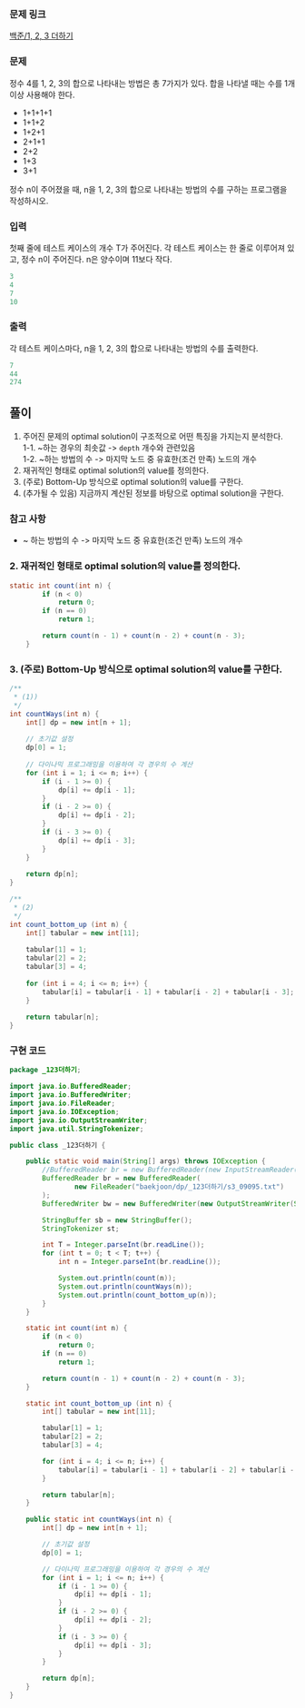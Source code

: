 ### 문제 링크
[백준/1, 2, 3 더하기](https://www.acmicpc.net/problem/9095)

### 문제

정수 4를 1, 2, 3의 합으로 나타내는 방법은 총 7가지가 있다. 합을 나타낼 때는 수를 1개 이상 사용해야 한다.

- 1+1+1+1
- 1+1+2
- 1+2+1
- 2+1+1
- 2+2
- 1+3
- 3+1  

정수 n이 주어졌을 때, n을 1, 2, 3의 합으로 나타내는 방법의 수를 구하는 프로그램을 작성하시오.

### 입력

첫째 줄에 테스트 케이스의 개수 T가 주어진다. 각 테스트 케이스는 한 줄로 이루어져 있고, 정수 n이 주어진다. n은 양수이며 11보다 작다.

```java
3
4
7
10
```

### 출력

각 테스트 케이스마다, n을 1, 2, 3의 합으로 나타내는 방법의 수를 출력한다.

```java
7
44
274
```

## 풀이

1. 주어진 문제의 optimal solution이 구조적으로 어떤 특징을 가지는지 분석한다.  
   1-1. ~하는 경우의 최솟값 -> `depth` 개수와 관련있음  
   1-2. ~하는 방법의 수 -> 마지막 노드 중 유효한(조건 만족) 노드의 개수
2. 재귀적인 형태로 optimal solution의 value를 정의한다.
3. (주로) Bottom-Up 방식으로 optimal solution의 value를 구한다.
4. (추가될 수 있음) 지금까지 계산된 정보를 바탕으로 optimal solution을 구한다.

### 참고 사항

- ~ 하는 방법의 수 -> 마지막 노드 중 유효한(조건 만족) 노드의 개수  

### 2. 재귀적인 형태로 optimal solution의 value를 정의한다.
```java
static int count(int n) {
        if (n < 0)
            return 0;
        if (n == 0)
            return 1;

        return count(n - 1) + count(n - 2) + count(n - 3);
    }
```

### 3. (주로) Bottom-Up 방식으로 optimal solution의 value를 구한다.
```java
/**
 * (1))
 */
int countWays(int n) {
    int[] dp = new int[n + 1];
    
    // 초기값 설정
    dp[0] = 1;
    
    // 다이나믹 프로그래밍을 이용하여 각 경우의 수 계산
    for (int i = 1; i <= n; i++) {
        if (i - 1 >= 0) {
            dp[i] += dp[i - 1];
        }
        if (i - 2 >= 0) {
            dp[i] += dp[i - 2];
        }
        if (i - 3 >= 0) {
            dp[i] += dp[i - 3];
        }
    }
    
    return dp[n];
}

/**
 * (2)
 */
int count_bottom_up (int n) {
    int[] tabular = new int[11];
    
    tabular[1] = 1;
    tabular[2] = 2;
    tabular[3] = 4;
    
    for (int i = 4; i <= n; i++) {
        tabular[i] = tabular[i - 1] + tabular[i - 2] + tabular[i - 3];
    }
    
    return tabular[n];
}
```

### 구현 코드
```java
package _123더하기;

import java.io.BufferedReader;
import java.io.BufferedWriter;
import java.io.FileReader;
import java.io.IOException;
import java.io.OutputStreamWriter;
import java.util.StringTokenizer;

public class _123더하기 {

    public static void main(String[] args) throws IOException {
        //BufferedReader br = new BufferedReader(new InputStreamReader(System.in));
        BufferedReader br = new BufferedReader(
                new FileReader("baekjoon/dp/_123더하기/s3_09095.txt")
        );
        BufferedWriter bw = new BufferedWriter(new OutputStreamWriter(System.out));

        StringBuffer sb = new StringBuffer();
        StringTokenizer st;

        int T = Integer.parseInt(br.readLine());
        for (int t = 0; t < T; t++) {
            int n = Integer.parseInt(br.readLine());

            System.out.println(count(n));
            System.out.println(countWays(n));
            System.out.println(count_bottom_up(n));
        }
    }

    static int count(int n) {
        if (n < 0)
            return 0;
        if (n == 0)
            return 1;

        return count(n - 1) + count(n - 2) + count(n - 3);
    }

    static int count_bottom_up (int n) {
        int[] tabular = new int[11];

        tabular[1] = 1;
        tabular[2] = 2;
        tabular[3] = 4;

        for (int i = 4; i <= n; i++) {
            tabular[i] = tabular[i - 1] + tabular[i - 2] + tabular[i - 3];
        }

        return tabular[n];
    }

    public static int countWays(int n) {
        int[] dp = new int[n + 1];

        // 초기값 설정
        dp[0] = 1;

        // 다이나믹 프로그래밍을 이용하여 각 경우의 수 계산
        for (int i = 1; i <= n; i++) {
            if (i - 1 >= 0) {
                dp[i] += dp[i - 1];
            }
            if (i - 2 >= 0) {
                dp[i] += dp[i - 2];
            }
            if (i - 3 >= 0) {
                dp[i] += dp[i - 3];
            }
        }

        return dp[n];
    }
}
```

